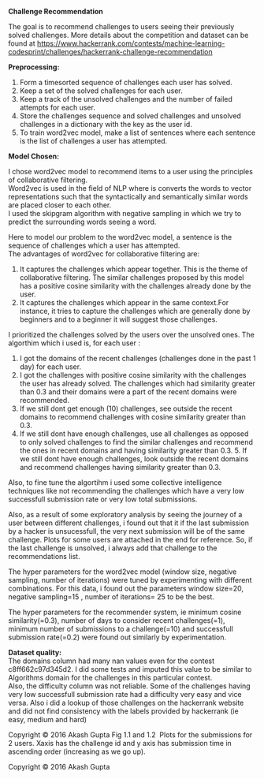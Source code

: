 
**Challenge Recommendation** 


 The goal is to recommend challenges to users seeing their previously solved challenges. More details about the competition and dataset can be found at https://www.hackerrank.com/contests/machine-learning-codesprint/challenges/hackerrank-challenge-recommendation
 
**Preprocessing:**
1. Form a time­sorted sequence of challenges each user has solved.  
2. Keep a set of the solved challenges for each user.  
3. Keep a track of the unsolved challenges and the number of failed attempts for each 
user. 
4. Store the challenges sequence and solved challenges and unsolved challenges in a 
dictionary with the key as the user id.  
5. To train word2vec model, make a list of sentences where each sentence is the list of 
challenges a user has attempted.  
 
**Model Chosen:** 

I chose word2vec model to recommend items to a user using the principles of collaborative 
filtering.  
Word2vec is used in the field of NLP where is converts the words to vector representations such 
that the syntactically and semantically similar words are placed closer to each other.  
I used the skip­gram algorithm with negative sampling in which we try to predict the surrounding 
words seeing a word.  
 
Here to model our problem to the word2vec model, a sentence is the sequence of challenges 
which a user has attempted.  
The advantages of word2vec for collaborative filtering are:  
1. It captures the challenges which appear together. This is the theme of collaborative 
filtering. The similar challenges proposed by this model has a positive cosine similarity 
with the challenges already done by the user.  
2. It captures the challenges which appear in the same context.For instance, it tries to 
capture the challenges which are generally done by beginners and to a beginner it will 
suggest those challenges.  
 
I prioritized the challenges solved by the users over the unsolved ones. 
The algorthim which i used is, for each user : 
1. I got the domains of the recent challenges (challenges done in the past 1 day) for each 
user. 
2. I got the challenges with positive cosine similarity with the challenges the user has 
already solved. The challenges which had similarity greater than 0.3 and their domains 
were a part of the recent domains were recommended.  
3. If we still dont get enough (10) challenges, see outside the recent domains to 
recommend challenges with cosine similarity greater than 0.3.  
4. If we still dont have enough challenges, use all challenges as opposed to only solved 
challenges to find the similar challenges and recommend the ones in recent domains 
and having similarity greater than 0.3.  5. If we still dont have enough challenges, look outside the recent domains and 
recommend challenges having similarity greater than 0.3.  
 
Also, to fine tune the algortihm i used some collective intelligence techniques like not 
recommending the challenges which have a very low successfull submission rate or very low 
total submissions. 
 
Also, as a result of some exploratory analysis by seeing the journey of a user between different 
challenges, i found out that it if the last submission by a hacker is unsucessfull, the very next 
submission will be of the same challenge. Plots for some users are attached in the end for 
reference. So, if the last challenge is unsolved, i always add that challenge to the 
recommendations list.   
 
The hyper parameters for the word2vec model (window size, negative sampling, number of 
iterations) were tuned by experimenting with different combinations. For this data, i found out 
the parameters window size=20, negative sampling=15 , number of iterations= 25 to be the 
best.  
 
The hyper parameters for the recommender system, ie minimum cosine similarity(=0.3), number 
of days to consider recent challenges(=1), minimum number of submissions to a challenge(=10) 
and successfull submission rate(=0.2) were found out similarly by experimentation.  
 
**Dataset quality:**  
The domains column had many nan values even for the contest c8ff662c97d345d2. I did some 
tests and imputed this value to be similar to Algorithms domain for the challenges in this 
particular contest.  
Also, the difficulty column was not reliable. Some of the challenges having very low successfull 
submission rate had a difficulty very easy and vice versa. Also i did a lookup of those challenges 
on the hackerrank website and did not find consistency with the labels provided by hackerrank 
(ie easy, medium and hard)  
 
 
 
 
 
 
 
 
 
 
 
Copyright © 2016 Akash Gupta Fig 1.1 and 1.2 ­ Plots for the submissions for 2 users. X­axis has the challenge id and y axis 
has submission time in ascending order (increasing as we go up).  
 
Copyright © 2016 Akash Gupta 
